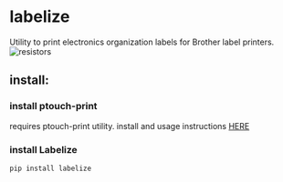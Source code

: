 # labelize

Utility to print electronics organization labels for Brother label printers.  
![resistors](img/resistors_scn.png)

## install:

### install ptouch-print

requires ptouch-print utility.  install and usage instructions [HERE](https://github.com/HenrikBengtsson/brother-ptouch-label-printer-on-linux)

### install Labelize

```
pip install labelize
```
